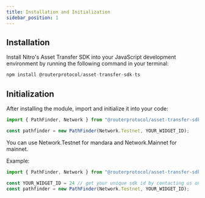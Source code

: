 ```yaml
---
title: Installation and Initialization
sidebar_position: 1
---
```


## Installation
Install Nitro's Asset Transfer SDK into your JavaScript development environment by running the following command in your terminal:

```jsx
npm install @routerprotocol/asset-transfer-sdk-ts
```

## Initialization

After installing the module, import and initialize it into your code:

```jsx
import { PathFinder, Network } from "@routerprotocol/asset-transfer-sdk-ts";

const pathfinder = new PathFinder(Network.Testnet, YOUR_WIDGET_ID);
```

You can use Network.Testnet for mandara and Network.Mainnet for mainnet.

Example:

```jsx
import { PathFinder, Network } from "@routerprotocol/asset-transfer-sdk-ts";

const YOUR_WIDGET_ID = 24 // get your unique sdk id by contacting us on Telegram
const pathfinder = new PathFinder(Network.Testnet, YOUR_WIDGET_ID);
```